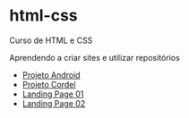 # html-css
 Curso de HTML e CSS

Aprendendo a criar sites e utilizar repositórios

<nav>
    <ul>
        <li><a href="https://igorconstantino.github.io/html-css/desafios/d010/android.html#">Projeto Android
        <li><a href="https://igorconstantino.github.io/html-css/desafios/d012/index.html">Projeto Cordel
        <li><a href="https://igorconstantino.github.io/html-css/desafios/landing_page-01/index.html">Landing Page 01
        <li><a href="https://igorconstantino.github.io/html-css/desafios/landing_page-02/index.html?nome=&e-mail=&mensagem=#">Landing Page 02
         
         
         
